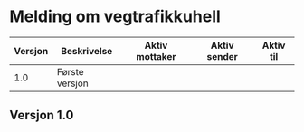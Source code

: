 # Melding om vegtrafikkuhell

| Versjon | Beskrivelse                                 | Aktiv mottaker | Aktiv sender | Aktiv til   |
|---------|---------------------------------------------|----------------|--------------|-------------|
| 1.0     | Første versjon   |                |              |   |

## Versjon 1.0
